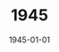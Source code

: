 ---
title: "1945"
description: A Failed Campaign; Germany Attempts to Hold Against the Red Army and Push Forward Again
date: 1945-01-01
---